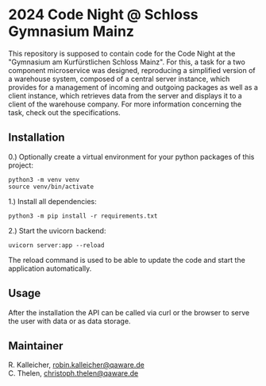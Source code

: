 # 2024 Code Night @ Schloss Gymnasium Mainz

This repository is supposed to contain code for the Code Night at the "Gymnasium am Kurfürstlichen Schloss Mainz". For 
this, a task for a two component microservice was designed, reproducing a simplified version of a warehouse system, 
composed of a central server instance, which provides for a management of incoming and outgoing packages as well as a
client instance, which retrieves data from the server and displays it to a client of the warehouse company. For more
information concerning the task, check out the specifications.

## Installation

0.) Optionally create a virtual environment for your python packages of this project:

```
python3 -m venv venv
source venv/bin/activate
```

1.) Install all dependencies:

```
python3 -m pip install -r requirements.txt
```

2.) Start the uvicorn backend:

```
uvicorn server:app --reload
```

The reload command is used to be able to update the code and start the application automatically.

## Usage

After the installation the API can be called via curl or the browser to serve the user with data or as data storage.

## Maintainer

R. Kalleicher, <robin.kalleicher@qaware.de>     
C. Thelen, <christoph.thelen@qaware.de>
